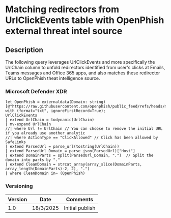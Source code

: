 # Matching redirectors from UrlClickEvents table with OpenPhish external threat intel source

## Description

The following query leverages UrlClickEvents and more specifically the UrlChain column to unfold redirectors identified from user's clicks at Emails, Teams messages and Office 365 apps, and also matches these redirector URLs to OpenPhish theat intelligence source.

### Microsoft Defender XDR
```
let OpenPhish = externaldata(Domain: string)[@"https://raw.githubusercontent.com/openphish/public_feed/refs/heads/main/feed.txt"] with (format="txt", ignoreFirstRecord=True);
UrlClickEvents
| extend UrlChain = todynamic(UrlChain)
| mv-expand UrlChain
//| where Url != UrlChain // You can choose to remove the initial URL if you already use another analytic
//| where ActionType == "ClickAllowed" // Click has been allowed by SafeLinks
| extend ParsedUrl = parse_url(tostring(UrlChain))
| extend ParsedUrl_Domain = parse_json(ParsedUrl)["Host"]
| extend DomainParts = split(ParsedUrl_Domain, ".")  // Split the domain into parts by "."
| extend CleanDomain = strcat_array(array_slice(DomainParts, array_length(DomainParts)-2, 2), ".")
| where CleanDomain in~ (OpenPhish)
```

### Versioning
| Version       | Date          | Comments                               |
| ------------- |---------------| ---------------------------------------|
| 1.0           | 18/3/2025     | Initial publish                        |
